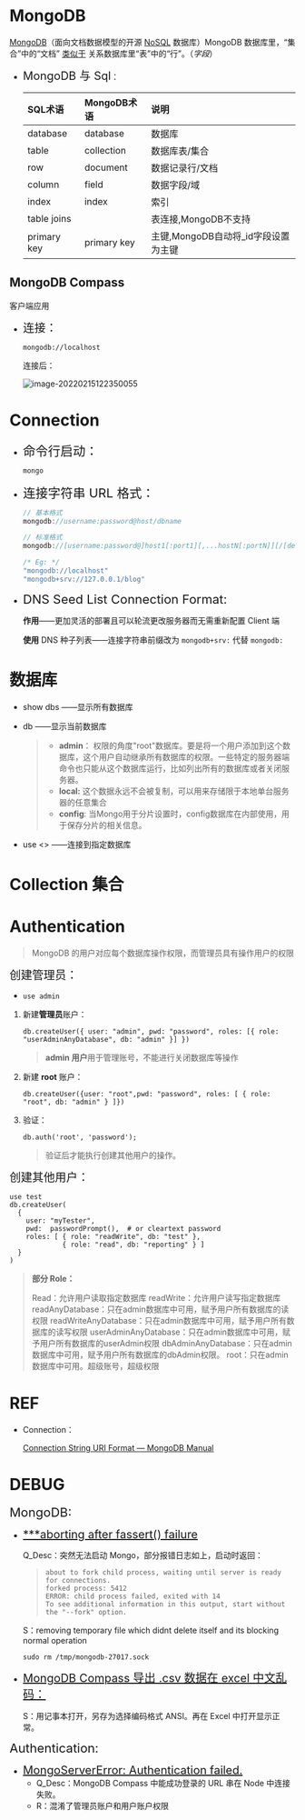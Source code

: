 # MongoDB

[MongoDB](https://www.mongodb.com/what-is-mongodb)（面向文档数据模型的开源 [NoSQL](https://en.wikipedia.org/wiki/NoSQL) 数据库）MongoDB 数据库里，“集合”中的“文档” [类似于](https://docs.mongodb.com/manual/core/databases-and-collections/#collections) 关系数据库里“表”中的“行”。（*字段*）




+ <span style="font-size:20px">MongoDB 与 Sql</span>：

    | SQL术语     | MongoDB术语 | 说明                                |
    | :---------- | :---------- | :---------------------------------- |
    | database    | database    | 数据库                              |
    | table       | collection  | 数据库表/集合                       |
    | row         | document    | 数据记录行/文档                     |
    | column      | field       | 数据字段/域                         |
    | index       | index       | 索引                                |
    | table joins |             | 表连接,MongoDB不支持                |
    | primary key | primary key | 主键,MongoDB自动将_id字段设置为主键 |



## MongoDB Compass

客户端应用

+ <span style="font-size:20px">连接：</span> 

    ```
    mongodb://localhost
    ```
    
    连接后：

    ![image-20220215122350055](https://gitee.com/ethereal-bang/images/raw/master/20220215122357.png)



# Connection

+ <span style="font-size:22px">命令行启动：</span>

    ```shell
    mongo
    ```

+ <span style="font-size:22px">连接字符串 URL 格式：</span>

    ```js
    // 基本格式
    mongodb://username:password@host/dbname
    
    // 标准格式
    mongodb://[username:password@]host1[:port1][,...hostN[:portN]][/[defaultauthdb][?options]]
    ```

    ```js
    /* Eg: */
    "mongodb://localhost"
    "mongodb+srv://127.0.0.1/blog"
    ```

+ <span style="font-size:22px">DNS Seed List Connection Format:</span>

    **作用**——更加灵活的部署且可以轮流更改服务器而无需重新配置 Client 端

    **使用** DNS 种子列表——连接字符串前缀改为 `mongodb+srv:` 代替 `mongodb:`



# 数据库

+ show dbs ——显示所有数据库

+ db ——显示当前数据库

    > - **admin**： 权限的角度"root"数据库。要是将一个用户添加到这个数据库，这个用户自动继承所有数据库的权限。一些特定的服务器端命令也只能从这个数据库运行，比如列出所有的数据库或者关闭服务器。
    > - **local:** 这个数据永远不会被复制，可以用来存储限于本地单台服务器的任意集合
    > - **config**: 当Mongo用于分片设置时，config数据库在内部使用，用于保存分片的相关信息。

+ use <> ——连接到指定数据库



# Collection 集合



# Authentication

> MongoDB 的用户对应每个数据库操作权限，而管理员具有操作用户的权限

<span style="font-size:20px">创建管理员：</span>

+ `use admin`

1. 新建**管理员**账户：

    ```shell
    db.createUser({ user: "admin", pwd: "password", roles: [{ role: "userAdminAnyDatabase", db: "admin" }] })
    ```

    > **admin 用户**用于管理账号，不能进行关闭数据库等操作

2. 新建 **root** 账户：

    ```shell
    db.createUser({user: "root",pwd: "password", roles: [ { role: "root", db: "admin" } ]})
    ```

3. 验证：

    ```shell
    db.auth('root', 'password');
    ```

    > 验证后才能执行创建其他用户的操作。

<span style="font-size:20px">创建其他用户：</span>

```shell
use test
db.createUser(
  {
    user: "myTester",
    pwd:  passwordPrompt(),  # or cleartext password
    roles: [ { role: "readWrite", db: "test" },
             { role: "read", db: "reporting" } ]
  }
)
```

> **部分 Role：**
>
> Read：允许用户读取指定数据库
> readWrite：允许用户读写指定数据库
> readAnyDatabase：只在admin数据库中可用，赋予用户所有数据库的读权限
> readWriteAnyDatabase：只在admin数据库中可用，赋予用户所有数据库的读写权限
> userAdminAnyDatabase：只在admin数据库中可用，赋予用户所有数据库的userAdmin权限
> dbAdminAnyDatabase：只在admin数据库中可用，赋予用户所有数据库的dbAdmin权限。
> root：只在admin数据库中可用。超级账号，超级权限



# REF

+ Connection：

    [Connection String URI Format — MongoDB Manual](https://www.mongodb.com/docs/manual/reference/connection-string)



# DEBUG

<span style="font-size:22px">MongoDB:</span>

+ <span style="font-size:20px">[***aborting after fassert() failure](https://stackoverflow.com/questions/34555603/mongodb-failing-to-start-aborting0-after-fassert-failure)</span>

    Q_Desc：突然无法启动 Mongo，部分报错日志如上，启动时返回：

    > ```
    > about to fork child process, waiting until server is ready for connections.
    > forked process: 5412
    > ERROR: child process failed, exited with 14
    > To see additional information in this output, start without the "--fork" option.
    > ```

    S：removing temporary file which didnt delete itself and its blocking normal operation

    ```shell
    sudo rm /tmp/mongodb-27017.sock
    ```

+ <span style="font-size:20px">[MongoDB Compass 导出 .csv 数据在 excel 中文乱码：](https://baijiahao.baidu.com/s?id=1634287239598842140&wfr=spider&for=pc)</span>

    S：用记事本打开，另存为选择编码格式 ANSI。再在 Excel 中打开显示正常。

<span style="font-size:22px">Authentication:</span>

+ <span style="font-size:20px">[MongoServerError: Authentication failed.](https://stackoverflow.com/a/55751766/16622827)</span>
    + Q_Desc：MongoDB Compass 中能成功登录的 URL 串在 Node 中连接失败。
    + R：混淆了管理员账户和用户账户权限